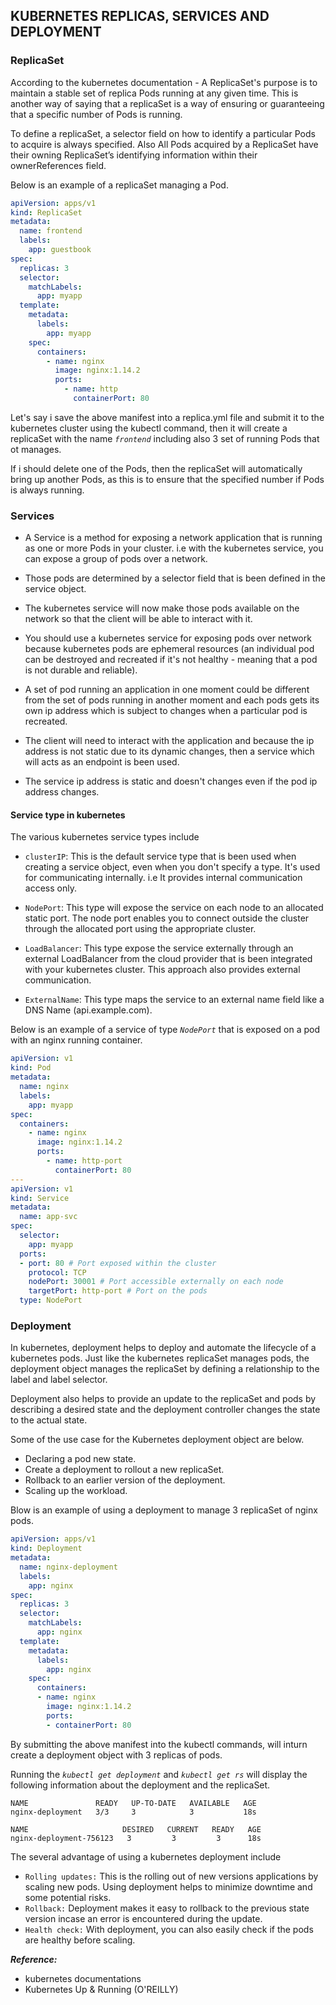 ## KUBERNETES REPLICAS, SERVICES AND DEPLOYMENT

### ReplicaSet

According to the kubernetes documentation - A ReplicaSet's purpose is to maintain a
stable set of replica Pods running at any given time.
This is another way of saying that a replicaSet is a way of ensuring or guaranteeing that a specific number of Pods is running.

To define a replicaSet, a selector field on how to identify a particular Pods to acquire
is always specified. Also All Pods acquired by a ReplicaSet have their owning ReplicaSet’s identifying information within their ownerReferences field.

Below is an example of a replicaSet managing a Pod.

```yml
apiVersion: apps/v1
kind: ReplicaSet
metadata:
  name: frontend
  labels:
    app: guestbook
spec:
  replicas: 3
  selector:
    matchLabels:
      app: myapp
  template:
    metadata:
      labels:
        app: myapp
    spec:
      containers:
        - name: nginx
          image: nginx:1.14.2
          ports:
            - name: http
              containerPort: 80
```

Let's say i save the above manifest into a replica.yml file and submit it to the kubernetes cluster using the kubectl command, then it will create a replicaSet with the name _`frontend`_ including also 3 set of running Pods that ot manages.

If i should delete one of the Pods, then the replicaSet will automatically bring up another Pods, as this is to ensure that the specified number if Pods is always running.

### Services

* A Service is a method for exposing a network application that is running as one or more Pods in your cluster.
i.e with the kubernetes service, you can expose a group of pods over a network. 

* Those pods are determined by a selector field that is been defined in the service object.

* The kubernetes service will now make those pods available on the network so that the 
client will be able to interact with it.

* You should use a kubernetes service for exposing pods over network because 
kubernetes pods are ephemeral resources (an individual pod can be destroyed and recreated 
if it's not healthy - meaning that a pod is not durable and reliable).

* A set of pod running an application in one moment could be different from the set of 
pods running in another moment and each pods gets its own ip address which 
is subject to changes when a particular pod is recreated.

* The client will need to interact with the application and because the ip address is 
not static due to its dynamic changes, then a service which will acts 
as an endpoint is been used.

* The service ip address is static and doesn't changes even if the pod ip address changes.

#### Service type in kubernetes
The various kubernetes service types include

* `clusterIP`: This is the default service type that is been used when creating 
a service object, even when you don't specify a type. It's used for communicating 
internally. i.e It provides internal communication access only.

* `NodePort`: This type will expose the service on each node to an allocated 
static port. The node port enables you to connect outside the cluster through 
the allocated port using the appropriate cluster. 

* `LoadBalancer`: This type expose the service externally through an external 
LoadBalancer from the cloud provider that is been integrated with your kubernetes cluster. This 
approach also provides external communication.

* `ExternalName`: This type maps the service to an external name field like a DNS Name (api.example.com).

Below is an example of a service of type *`NodePort`* that is exposed on a pod 
with an nginx running container.

```yml
apiVersion: v1
kind: Pod
metadata:
  name: nginx
  labels:
    app: myapp
spec:
  containers:
    - name: nginx
      image: nginx:1.14.2
      ports:
        - name: http-port
          containerPort: 80
---
apiVersion: v1
kind: Service
metadata:
  name: app-svc
spec:
  selector:
    app: myapp
  ports:
  - port: 80 # Port exposed within the cluster
    protocol: TCP
    nodePort: 30001 # Port accessible externally on each node
    targetPort: http-port # Port on the pods
  type: NodePort
```

### Deployment
In kubernetes, deployment helps to deploy and automate the lifecycle of a kubernetes 
pods.
Just like the kubernetes replicaSet manages pods, the deployment object manages the 
replicaSet by defining a relationship to the label and label selector.

Deployment also helps to provide an update to the replicaSet and pods 
by describing a desired state and the deployment controller changes the 
state to the actual state.

Some of the use case for the Kubernetes deployment object are below.

* Declaring a pod new state.
* Create a deployment to rollout a new replicaSet.
* Rollback to an earlier version of the deployment.
* Scaling up the workload.

Blow is an example of using a deployment to manage 3 replicaSet
of nginx pods.

```yml
apiVersion: apps/v1
kind: Deployment
metadata:
  name: nginx-deployment
  labels:
    app: nginx
spec:
  replicas: 3
  selector:
    matchLabels:
      app: nginx
  template:
    metadata:
      labels:
        app: nginx
    spec:
      containers:
      - name: nginx
        image: nginx:1.14.2
        ports:
        - containerPort: 80
``` 
By submitting the above manifest into the kubectl commands, will
inturn create a deployment object with 3 replicas of pods.

Running the _`kubectl get deployment`_ and _`kubectl get rs`_ will display the following information about
the deployment and the replicaSet.

```
NAME               READY   UP-TO-DATE   AVAILABLE   AGE
nginx-deployment   3/3     3            3           18s
```
```
NAME                     DESIRED   CURRENT   READY   AGE
nginx-deployment-756123   3         3         3      18s
```
The several advantage of using a kubernetes deployment include

* `Rolling updates:` This is the rolling out of new versions applications
by scaling new pods. Using deployment helps to minimize downtime and some potential
risks.
* `Rollback:` Deployment makes it easy to rollback to the previous state version incase
an error is encountered during the update.
* `Health check:` With deployment, you can also easily check if the pods are healthy
before scaling.


**_Reference:_**

- kubernetes documentations
- Kubernetes Up & Running (O'REILLY)
